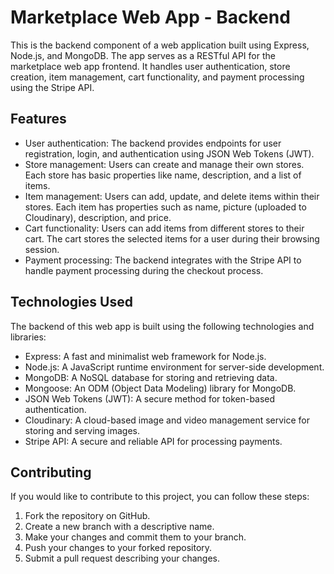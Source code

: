 # Marketplace Web App - Backend

This is the backend component of a web application built using Express, Node.js, and MongoDB. The app serves as a RESTful API for the marketplace web app frontend. It handles user authentication, store creation, item management, cart functionality, and payment processing using the Stripe API.

## Features

- User authentication: The backend provides endpoints for user registration, login, and authentication using JSON Web Tokens (JWT).
- Store management: Users can create and manage their own stores. Each store has basic properties like name, description, and a list of items.
- Item management: Users can add, update, and delete items within their stores. Each item has properties such as name, picture (uploaded to Cloudinary), description, and price.
- Cart functionality: Users can add items from different stores to their cart. The cart stores the selected items for a user during their browsing session.
- Payment processing: The backend integrates with the Stripe API to handle payment processing during the checkout process.

## Technologies Used

The backend of this web app is built using the following technologies and libraries:

- Express: A fast and minimalist web framework for Node.js.
- Node.js: A JavaScript runtime environment for server-side development.
- MongoDB: A NoSQL database for storing and retrieving data.
- Mongoose: An ODM (Object Data Modeling) library for MongoDB.
- JSON Web Tokens (JWT): A secure method for token-based authentication.
- Cloudinary: A cloud-based image and video management service for storing and serving images.
- Stripe API: A secure and reliable API for processing payments.

## Contributing

If you would like to contribute to this project, you can follow these steps:

1. Fork the repository on GitHub.
2. Create a new branch with a descriptive name.
3. Make your changes and commit them to your branch.
4. Push your changes to your forked repository.
5. Submit a pull request describing your changes.

